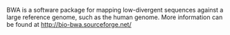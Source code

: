 BWA is a software package for mapping low-divergent sequences against a large reference genome, such as the human genome.
More information can be found at
http://bio-bwa.sourceforge.net/

